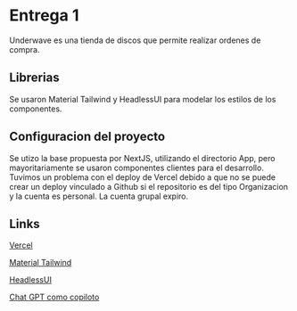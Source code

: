 # Entrega 1

Underwave es una tienda de discos que permite realizar ordenes de compra. 

## Librerias

Se usaron Material Tailwind y HeadlessUI para modelar los estilos de los componentes.

## Configuracion del proyecto

Se utizo la base propuesta por NextJS, utilizando el directorio App, pero mayoritariamente se usaron componentes clientes para el desarrollo. 
Tuvimos un problema con el deploy de Vercel debido a que no se puede crear un deploy vinculado a Github si el repositorio es del tipo Organizacion y la cuenta es personal. La cuenta grupal expiro.

## Links
[Vercel](https://cyber-seekers-herlein-iglesias-react.vercel.app/)

[Material Tailwind](https://www.material-tailwind.com/)

[HeadlessUI](https://headlessui.com/)

[Chat GPT como copiloto](https://chat.openai.com/)
